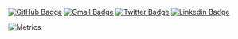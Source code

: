 [![GitHub Badge](https://img.shields.io/badge/-@rubenaprikyan-%23181717?style=flat&logo=github)](https://github.com/rubenaprikyan) [![Gmail Badge](https://img.shields.io/badge/-contact@rubenaprikyan.com-c14438?style=flat&logo=Gmail&logoColor=white&link=mailto:contact@rubenaprikyan.com)](mailto:contact@rubenaprikyan.com) [![Twitter Badge](https://img.shields.io/badge/-@RubenAprikyan-1ca0f1?style=flat&labelColor=1ca0f1&logo=twitter&logoColor=white&link=https://twitter.com/RubenaAprikyan)](https://twitter.com/RubenAprikyan) [![Linkedin Badge](https://img.shields.io/badge/-@rubenaprikyan-blue?style=flat&logo=Linkedin&logoColor=white&link=https://www.linkedin.com/in/rubenaprikyan/)](https://www.linkedin.com/in/rubenaprikyan/)

![Metrics](https://metrics.lecoq.io/rubenaprikyan?template=classic&lines=1&stargazers=1&languages=1&achievements=1&base=header%2C%20activity%2C%20community%2C%20repositories%2C%20metadata&base.indepth=false&base.hireable=false&base.skip=false&languages=false&languages.limit=8&languages.threshold=0%25&languages.other=false&languages.colors=github&languages.sections=most-used&languages.indepth=false&languages.analysis.timeout=15&languages.analysis.timeout.repositories=7.5&languages.categories=markup%2C%20programming&languages.recent.categories=markup%2C%20programming&languages.recent.load=300&languages.recent.days=14&stargazers=false&stargazers.charts=true&stargazers.charts.type=chartist&stargazers.worldmap=false&stargazers.worldmap.sample=0&lines=false&lines.sections=base&lines.repositories.limit=4&lines.history.limit=1&achievements=false&achievements.threshold=X&achievements.secrets=true&achievements.display=compact&achievements.limit=0&config.timezone=Asia%2FYerevan)

